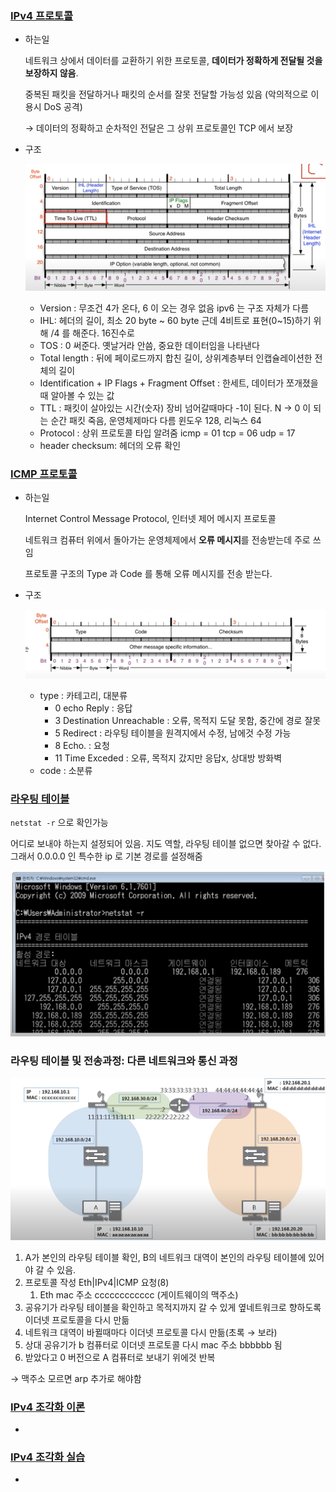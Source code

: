 ### [IPv4 프로토콜](https://youtu.be/_i8O_o2ozlE?list=PL0d8NnikouEWcF1jJueLdjRIC4HsUlULi)

- 하는일
    
    네트워크 상에서 데이터를 교환하기 위한 프로토콜, **데이터가 정확하게 전달될 것을 보장하지 않음**.
    
    중복된 패킷을 전달하거나 패킷의 순서를 잘못 전달할 가능성 있음 (악의적으로 이용시 DoS 공격)
    
    → 데이터의 정확하고 순차적인 전달은 그 상위 프로토콜인 TCP 에서 보장
    
- 구조
    
    ![Untitled](../img/Untitled.png)
    
    - Version : 무조건 4가 온다, 6 이 오는 경우 없음 ipv6 는 구조 자체가 다름
    - IHL: 헤더의 길이, 최소 20 byte ~ 60 byte 근데 4비트로 표현(0~15)하기 위해 /4 를 해준다. 16진수로
    - TOS : 0 써준다. 옛날거라 안씀, 중요한 데이터임을 나타낸다
    - Total length : 뒤에 페이로드까지 합친 길이, 상위계층부터 인캡슐레이션한 전체의 길이
    - Identification + IP Flags  + Fragment Offset : 한세트, 데이터가 쪼개졌을때 알아볼 수 있는 값
    - TTL : 패킷이 살아있는 시간(숫자) 장비 넘어갈때마다 -1이 된다. N → 0 이 되는 순간 패킷 죽음, 운영체제마다 다름 윈도우 128, 리눅스 64
    - Protocol : 상위 프로토콜 타입 알려줌 icmp = 01 tcp = 06 udp = 17
    - header checksum: 헤더의 오류 확인

### [ICMP 프로토콜](https://youtu.be/JaBCIUsFE74?list=PL0d8NnikouEWcF1jJueLdjRIC4HsUlULi)

- 하는일
    
    Internet Control Message Protocol, 인터넷 제어 메시지 프로토콜
    
    네트워크 컴퓨터 위에서 돌아가는 운영체제에서 **오류 메시지**를 전송받는데 주로 쓰임
    
    프로토콜 구조의 Type 과 Code 를 통해 오류 메시지를 전송 받는다.
    
- 구조
    
    ![Untitled](../img/%EC%8A%A4%ED%81%AC%EB%A6%B0%EC%83%B7%202023-06-14%20%EC%98%A4%ED%9B%84%204.20.13.png)
    
    - type : 카테고리, 대분류
        - 0 echo Reply : 응답
        - 3 Destination Unreachable : 오류, 목적지 도달 못함, 중간에 경로 잘못
        - 5 Redirect : 라우팅 테이블을 원격지에서 수정, 남에것 수정 가능
        - 8 Echo.  : 요청
        - 11 Time Exceded : 오류, 목적지 갔지만 응답x, 상대방 방화벽
    - code : 소분류


### [라우팅 테이블](https://youtu.be/CjnKNIyREHA?list=PL0d8NnikouEWcF1jJueLdjRIC4HsUlULi)

`netstat -r`   으로 확인가능

어디로 보내야 하는지 설정되어 있음. 지도 역할, 라우팅 테이블 없으면 찾아갈 수 없다. 그래서 0.0.0.0 인 특수한 ip 로 기본 경로를 설정해줌

![Untitled](../img/%EC%8A%A4%ED%81%AC%EB%A6%B0%EC%83%B7%202023-06-15%20%EC%98%A4%ED%9B%84%203.38.21.png)

### 라우팅 테이블 및 전송과정: 다른 네트워크와 통신 과정

![Untitled](../img/%EC%8A%A4%ED%81%AC%EB%A6%B0%EC%83%B7%202023-06-15%20%EC%98%A4%ED%9B%84%203.53.25.png)

1. A가 본인의 라우팅 테이블 확인, B의 네트워크 대역이 본인의 라우팅 테이블에 있어야 갈 수 있음.
2. 프로토콜 작성 Eth|IPv4|ICMP 요청(8) 
    1. Eth mac 주소 cccccccccccc (게이트웨이의 맥주소)
3. 공유기가 라우팅 테이블을 확인하고 목적지까지 갈 수 있게 옆네트워크로 향하도록 이더넷 프로토콜을 다시 만듦
4. 네트워크 대역이 바뀔때마다 이더넷 프로토콜 다시 만듦(초록 → 보라)
5. 상대 공유기가 b 컴퓨터로 이더넷 프로토콜 다시 mac 주소 bbbbbb 됨
6. 받았다고 0 버전으로 A 컴퓨터로 보내기 위에것 반복

→ 맥주소 모르면 arp 추가로 해야함


### [IPv4 조각화 이론](https://youtu.be/_AONcID7Sc8?list=PL0d8NnikouEWcF1jJueLdjRIC4HsUlULi)

- 

### [IPv4 조각화 실습](https://youtu.be/QKEL9aBgHtg?list=PL0d8NnikouEWcF1jJueLdjRIC4HsUlULi)

-